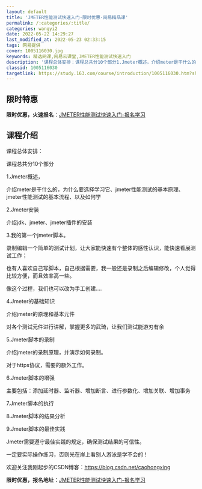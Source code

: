 ```yaml
---
layout: default
title: 'JMETER性能测试快速入门-限时优惠-网易精品课'
permalink: /:categories/:title/
categories: wangyi2
date: 2022-05-22 14:29:27
last_modified_at: 2022-05-23 02:33:15
tags: 网易提供
cover: 1005116030.jpg
keywords: 精选网课,网易云课堂,JMETER性能测试快速入门
description: '课程总体安排：课程总共分10个部分1.Jmeter概述，介绍meter是干什么的，为什么要选择学习它、jmeter性能测'
classid: 1005116030
targetlink: https://study.163.com/course/introduction/1005116030.htm?share=1&shareId=1025206652&utm_campaign=share&utm_medium=iphoneShare&utm_source=&utm_u=1025206652
---
```


## 限时特惠

**限时优惠，火速报名**：[JMETER性能测试快速入门-报名学习](https://study.163.com/course/introduction/1005116030.htm?share=1&shareId=1025206652&utm_campaign=share&utm_medium=iphoneShare&utm_source=&utm_u=1025206652)

## 课程介绍

课程总体安排：

课程总共分10个部分

1.Jmeter概述，

介绍meter是干什么的，为什么要选择学习它、jmeter性能测试的基本原理、jmeter性能测试的基本流程、以及如何学

2.Jmeter安装

  介绍jdk、jmeter、jmeter插件的安装

3.我的第一个jmeter脚本。

录制编辑一个简单的测试计划，让大家能快速有个整体的感性认识，能快速看展测试工作；

  也有人喜欢自己写脚本，自己根据需要，我一般还是录制之后编辑修改，个人觉得比较方便，而且效率高一些。

像这个过程，我们也可以改为手工创建....

4.Jmeter的基础知识 

介绍jmeter的原理和基本元件

对各个测试元件进行讲解，掌握更多的武琦，让我们测试能游刃有余

5.Jmeter脚本的录制

 介绍jmeter的录制原理，并演示如何录制。

 对于https协议，需要的额外工作。

6.Jmeter脚本的增强

主要包括：添加延时器、监听器、增加断言、进行参数化、增加关联、增加事务

7.Jmeter脚本的执行

8.Jmeter脚本的结果分析

9.Jmeter脚本的最佳实践

Jmeter需要遵守最佳实践的规定，确保测试结果的可信性。



一定要实际操作练习，否则光在岸上看别人游泳是学不会的！



欢迎关注我刚起步的CSDN博客：https://blog.csdn.net/caohongxing

**限时优惠，报名地址**：[JMETER性能测试快速入门-报名学习](https://study.163.com/course/introduction/1005116030.htm?share=1&shareId=1025206652&utm_campaign=share&utm_medium=iphoneShare&utm_source=&utm_u=1025206652)

